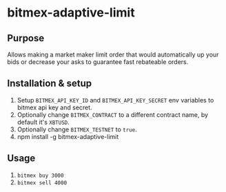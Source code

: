 # bitmex-adaptive-limit
## Purpose
Allows making a market maker limit order that would automatically up your bids or decrease your asks to guarantee fast rebateable orders.
## Installation & setup
1. Setup `BITMEX_API_KEY_ID` and `BITMEX_API_KEY_SECRET` env variables to bitmex api key and secret.
2. Optionally change `BITMEX_CONTRACT` to a different contract name, by default it's `XBTUSD`.
3. Optionally change `BITMEX_TESTNET` to `true`.
4. npm install -g bitmex-adaptive-limit
## Usage
1. `bitmex buy 3000`
1. `bitmex sell 4000`
